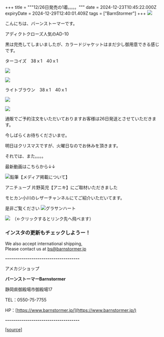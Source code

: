 +++
title = """12/26日発売の1着。。。。"""
date = 2024-12-23T10:45:22.000Z
expiryDate = 2024-12-29T12:40:01.409Z
tags = ["BarnStormer"]
+++
[![](https://stat.ameba.jp/user_images/20231023/16/barnstormer-go/b2/03/p/o0420015015354743273.png)](https://ameblo.jp/barnstormer-go/entry-12825670498.html)

こんにちは、バーンストーマーです。

アディクトクローズ人気のAD-10　

黒は完売してしまいましたが、カラードジャケットはまだ少し御用意できる感じです。

ターコイズ　38ｘ1　40ｘ1

[![](https://stat.ameba.jp/user_images/20241223/18/barnstormer-go/96/07/j/o0466070015524777872.jpg)](https://stat.ameba.jp/user_images/20241223/18/barnstormer-go/96/07/j/o0466070015524777872.jpg)

[![](https://stat.ameba.jp/user_images/20241223/18/barnstormer-go/93/92/j/o0466070015524777873.jpg)](https://stat.ameba.jp/user_images/20241223/18/barnstormer-go/93/92/j/o0466070015524777873.jpg)

ライトブラウン　38ｘ1　40ｘ1

[![](https://stat.ameba.jp/user_images/20241223/18/barnstormer-go/55/86/j/o0466070015524777874.jpg)](https://stat.ameba.jp/user_images/20241223/18/barnstormer-go/55/86/j/o0466070015524777874.jpg)

[![](https://stat.ameba.jp/user_images/20241223/18/barnstormer-go/9f/49/j/o0466070015524777876.jpg)](https://stat.ameba.jp/user_images/20241223/18/barnstormer-go/9f/49/j/o0466070015524777876.jpg)

通販でご予約注文をいただいておりますお客様は26日発送とさせていただきます。

今しばらくお待ちくださいませ。

明日はクリスマスですが、火曜日なのでお休みを頂きます。

それでは、また。。。。

最新動画はこちらから↓↓

![鉛筆](https://stat100.ameba.jp/blog/ucs/img/char/char3/519.png)【メディア掲載について】

アニチューブ 片野英児【アニキ】にご取材いただきました

モヒカン小川のレザーチャンネルにてご紹介いただいてます。

是非ご覧ください ![グラサンハート](https://stat100.ameba.jp/blog/ucs/img/char/char3/148.png)

[![](https://stat.ameba.jp/user_images/20230412/16/barnstormer-go/6a/23/p/o0108010815269242493.png)](https://www.instagram.com/barnstormer_daily/)　（←クリックするとリンク先へ飛べます）

### インスタの更新もチェックしようー！

We also accept international shipping,  
Please contact us at bs@barnstormer.jp

**\-------------------------------------**

アメカジショップ

**バーンストーマーBarnstormer**

静岡県御殿場市御殿場17

TEL：0550-75-7755

HP：[https://www.barnstormer.jp/](https://www.barnstormer.jp/)

**\-------------------------------------**

[[source]](https://ameblo.jp/barnstormer-go/entry-12879719585.html)
